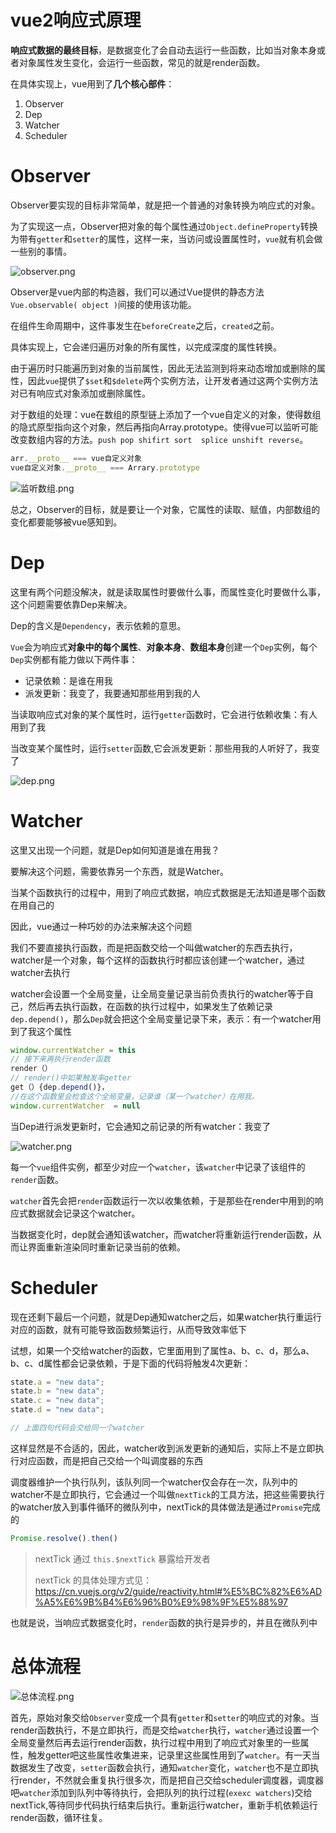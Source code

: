 # vue2响应式原理

**响应式数据的最终目标**，是数据变化了会自动去运行一些函数，比如当对象本身或者对象属性发生变化，会运行一些函数，常见的就是render函数。

在具体实现上，vue用到了**几个核心部件**：

1. Observer
2. Dep
3. Watcher
4. Scheduler

# Observer

Observer要实现的目标非常简单，就是把一个普通的对象转换为响应式的对象。

为了实现这一点，Observer把对象的每个属性通过`Object.defineProperty`转换为带有`getter`和`setter`的属性，这样一来，当访问或设置属性时，`vue`就有机会做一些别的事情。

![observer.png](https://s2.loli.net/2022/03/24/1AZR2T3Jhbwqgsj.png)

Observer是vue内部的构造器，我们可以通过Vue提供的静态方法`Vue.observable( object )`间接的使用该功能。

在组件生命周期中，这件事发生在`beforeCreate`之后，`created`之前。

具体实现上，它会递归遍历对象的所有属性，以完成深度的属性转换。

由于遍历时只能遍历到对象的当前属性，因此无法监测到将来动态增加或删除的属性，因此`vue`提供了`$set`和`$delete`两个实例方法，让开发者通过这两个实例方法对已有响应式对象添加或删除属性。

对于数组的处理：vue在数组的原型链上添加了一个vue自定义的对象，使得数组的隐式原型指向这个对象，然后再指向Array.prototype。使得vue可以监听可能改变数组内容的方法。``push pop shifirt sort  splice unshift reverse``。

```js
arr.__proto__ === vue自定义对象
vue自定义对象.__proto__ === Arrary.prototype
```

![监听数组.png](https://s2.loli.net/2022/03/24/jMz1LykItim6uEA.png)

总之，Observer的目标，就是要让一个对象，它属性的读取、赋值，内部数组的变化都要能够被vue感知到。

# Dep

这里有两个问题没解决，就是读取属性时要做什么事，而属性变化时要做什么事，这个问题需要依靠Dep来解决。

Dep的含义是`Dependency`，表示依赖的意思。

`Vue`会为响应式**对象中的每个属性**、**对象本身**、**数组本身**创建一个`Dep`实例，每个`Dep`实例都有能力做以下两件事：

- 记录依赖：是谁在用我
- 派发更新：我变了，我要通知那些用到我的人

当读取响应式对象的某个属性时，运行``getter``函数时，它会进行依赖收集：有人用到了我

当改变某个属性时，运行``setter``函数,它会派发更新：那些用我的人听好了，我变了

![dep.png](https://s2.loli.net/2022/03/24/CQ2g5aqGRF3MkY7.png)

# Watcher

这里又出现一个问题，就是Dep如何知道是谁在用我？

要解决这个问题，需要依靠另一个东西，就是Watcher。

当某个函数执行的过程中，用到了响应式数据，响应式数据是无法知道是哪个函数在用自己的

因此，vue通过一种巧妙的办法来解决这个问题

我们不要直接执行函数，而是把函数交给一个叫做watcher的东西去执行，watcher是一个对象，每个这样的函数执行时都应该创建一个watcher，通过watcher去执行

watcher会设置一个全局变量，让全局变量记录当前负责执行的watcher等于自己，然后再去执行函数，在函数的执行过程中，如果发生了依赖记录`dep.depend()`，那么`Dep`就会把这个全局变量记录下来，表示：有一个watcher用到了我这个属性
```js
window.currentWatcher = this 
// 接下来再执行render函数
render（） 
// render()中如果触发率getter
get（）{dep.depend()}，
//在这个函数里会检查这个全局变量，记录谁（某一个watcher）在用我。
window.currentWatcher  = null
```

当Dep进行派发更新时，它会通知之前记录的所有watcher：我变了

![watcher.png](https://s2.loli.net/2022/03/24/v1b6ofemQKy5atP.png)

每一个`vue`组件实例，都至少对应一个`watcher`，该`watcher`中记录了该组件的`render`函数。

`watcher`首先会把`render`函数运行一次以收集依赖，于是那些在render中用到的响应式数据就会记录这个watcher。

当数据变化时，dep就会通知该watcher，而watcher将重新运行render函数，从而让界面重新渲染同时重新记录当前的依赖。

# Scheduler

现在还剩下最后一个问题，就是Dep通知watcher之后，如果watcher执行重运行对应的函数，就有可能导致函数频繁运行，从而导致效率低下

试想，如果一个交给watcher的函数，它里面用到了属性a、b、c、d，那么a、b、c、d属性都会记录依赖，于是下面的代码将触发4次更新：

```js
state.a = "new data";
state.b = "new data";
state.c = "new data";
state.d = "new data";

// 上面四句代码会交给同一个watcher
```

这样显然是不合适的，因此，watcher收到派发更新的通知后，实际上不是立即执行对应函数，而是把自己交给一个叫调度器的东西

调度器维护一个执行队列，该队列同一个watcher仅会存在一次，队列中的watcher不是立即执行，它会通过一个叫做`nextTick`的工具方法，把这些需要执行的watcher放入到事件循环的微队列中，nextTick的具体做法是通过`Promise`完成的
```js
Promise.resolve().then()
```

> nextTick 通过 `this.$nextTick` 暴露给开发者
>
> nextTick 的具体处理方式见：https://cn.vuejs.org/v2/guide/reactivity.html#%E5%BC%82%E6%AD%A5%E6%9B%B4%E6%96%B0%E9%98%9F%E5%88%97

也就是说，当响应式数据变化时，`render`函数的执行是异步的，并且在微队列中

# 总体流程

![总体流程.png](https://s2.loli.net/2022/03/24/Jf834OQeVK9GCb2.png)

首先，原始对象交给``Observer``变成一个具有``getter``和``setter``的响应式的对象。当render函数执行，不是立即执行，而是交给``watcher``执行，``watcher``通过设置一个全局变量然后再去运行render函数，执行过程中用到了响应式对象里的一些属性，触发getter吧这些属性收集进来，记录里这些属性用到了``watcher``。有一天当数据发生了改变，``setter``函数会执行，通知``watcher``变化，``watcher``也不是立即执行render，不然就会重复执行很多次，而是把自己交给scheduler调度器，调度器吧``watcher``添加到队列中等待执行，会把队列的执行过程(``exexc watchers``)交给nextTick,等待同步代码执行结束后执行。重新运行watcher，重新手机依赖运行render函数，循环往复。

